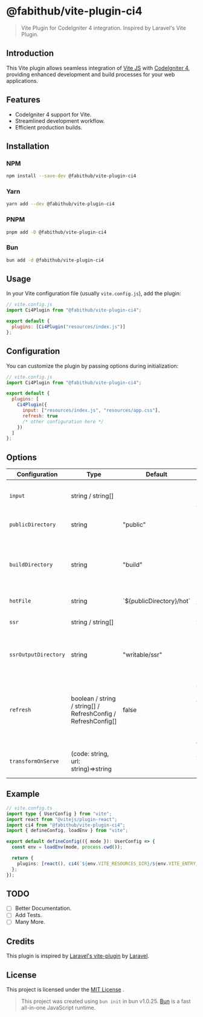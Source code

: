 # @fabithub/vite-plugin-ci4

> Vite Plugin for CodeIgniter 4 integration. Inspired by Laravel's Vite Plugin.

## Introduction

This Vite plugin allows seamless integration of [Vite JS](https://vitejs.dev/) with [CodeIgniter 4](https://codeigniter.com/), providing enhanced development and build processes for your web applications.

## Features

- CodeIgniter 4 support for Vite.
- Streamlined development workflow.
- Efficient production builds.

## Installation

### NPM

```bash
npm install --save-dev @fabithub/vite-plugin-ci4
```

### Yarn

```bash
yarn add --dev @fabithub/vite-plugin-ci4
```

### PNPM

```bash
pnpm add -D @fabithub/vite-plugin-ci4
```

### Bun

```bash
bun add -d @fabithub/vite-plugin-ci4
```

## Usage

In your Vite configuration file (usually `vite.config.js`), add the plugin:

```javascript
// vite.config.js
import Ci4Plugin from "@fabithub/vite-plugin-ci4";

export default {
  plugins: [Ci4Plugin("resources/index.js")]
};
```

## Configuration

You can customize the plugin by passing options during initialization:

```javascript
// vite.config.js
import Ci4Plugin from "@fabithub/vite-plugin-ci4";

export default {
  plugins: [
    Ci4Plugin({
      input: ["resources/index.js", "resources/app.css"],
      refresh: true
      /* other configuration here */
    })
  ]
};
```

## Options

| Configuration        | Type                                                          | Default                    | Description                                                                                                                                       |
| -------------------- | ------------------------------------------------------------- | -------------------------- | ------------------------------------------------------------------------------------------------------------------------------------------------- |
| `input`              | string / string[]                                             |                            | The path or paths of the entry points to compile.                                                                                                 |
| `publicDirectory`    | string                                                        | "public"                   | Project's public directory.                                                                                                                       |
| `buildDirectory`     | string                                                        | "build"                    | The public subdirectory where compiled assets should be written.                                                                                  |
| `hotFile`            | string                                                        | \`${publicDirectory}/hot\` | The path to the "hot" file.                                                                                                                       |
| `ssr`                | string / string[]                                             |                            | The path of the SSR entry point.                                                                                                                  |
| `ssrOutputDirectory` | string                                                        | "writable/ssr"             | The directory where the SSR bundle should be written.                                                                                             |
| `refresh`            | boolean / string / string[] / RefreshConfig / RefreshConfig[] | false                      | Configuration for performing full page refresh on blade (or other) file changes. [see more](https://github.com/ElMassimo/vite-plugin-full-reload) |
| `transformOnServe`   | (code: string, url: string)=>string                           |                            | Transform the code while serving.                                                                                                                 |

## Example

```typescript
// vite.config.ts
import type { UserConfig } from "vite";
import react from "@vitejs/plugin-react";
import ci4 from "@fabithub/vite-plugin-ci4";
import { defineConfig, loadEnv } from "vite";

export default defineConfig(({ mode }): UserConfig => {
  const env = loadEnv(mode, process.cwd());

  return {
    plugins: [react(), ci4(`${env.VITE_RESOURCES_DIR}/${env.VITE_ENTRY_FILE}`)]
  };
});
```

## TODO

- [ ] Better Documentation.
- [ ] Add Tests.
- [ ] Many More.

## Credits

This plugin is inspired by [Laravel's vite-plugin](https://github.com/laravel/vite-plugin) by [Laravel](https://laravel.com/).

## License

This project is licensed under the [MIT License](LICENSE.md) .

> This project was created using `bun init` in bun v1.0.25. [Bun](https://bun.sh) is a fast all-in-one JavaScript runtime.
